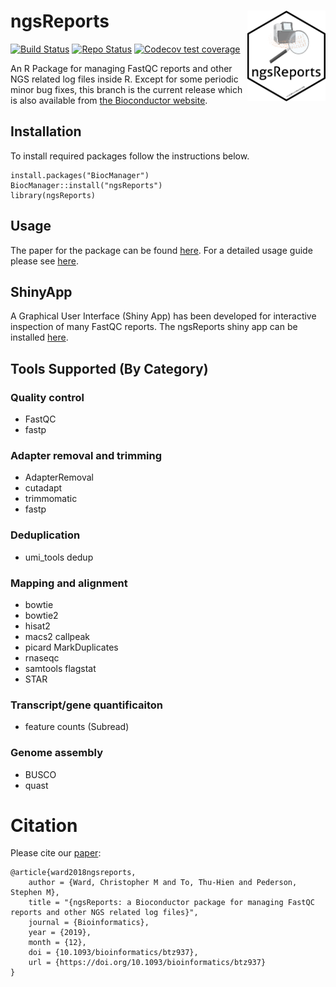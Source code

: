 # ngsReports <img id="ngsreports_logo" src="man/figures/ngsReports.png" align="right" width = "125" />

<!-- badges: start -->
[![Build Status](https://github.com/smped/ngsReports/workflows/R-CMD-check-bioc/badge.svg?branch=gh-actions)](https://github.com/smped/ngsReports/actions)
[![Repo Status](https://img.shields.io/badge/repo%20status-Active-green.svg)](https://shields.io/)
[![Codecov test coverage](https://codecov.io/gh/smped/ngsReports/branch/gh-actions/graph/badge.svg)](https://codecov.io/gh/smped/ngsReports?branch=gh-actions)
<!-- badges: end -->


An R Package for managing FastQC reports and other NGS related log files inside R.
Except for some periodic minor bug fixes, this branch is the current release which is also available from [the Bioconductor website](https://bioconductor.org/packages/release/bioc/html/ngsReports.html).

## Installation

To install required packages follow the instructions below.

```
install.packages("BiocManager")
BiocManager::install("ngsReports")
library(ngsReports)
```

## Usage 
The paper for the package can be found [here](https://doi.org/10.1093/bioinformatics/btz937). 
For a detailed usage guide please see [here](https://bioconductor.org/packages/release/bioc/vignettes/ngsReports/inst/doc/ngsReportsIntroduction.html).

## ShinyApp

A Graphical User Interface (Shiny App) has been developed for interactive inspection of many FastQC reports. The ngsReports shiny app can be installed [here](https://github.com/UofABioinformaticsHub/shinyNgsReports).

## Tools Supported (By Category)

### Quality control
- FastQC
- fastp


### Adapter removal and trimming
- AdapterRemoval
- cutadapt
- trimmomatic
- fastp

### Deduplication
- umi_tools dedup

### Mapping and alignment 
- bowtie
- bowtie2
- hisat2
- macs2 callpeak
- picard MarkDuplicates
- rnaseqc
- samtools flagstat
- STAR

### Transcript/gene quantificaiton
- feature counts (Subread)

### Genome assembly
- BUSCO
- quast

# Citation 

Please cite our [paper](https://doi.org/10.1093/bioinformatics/btz937):

```
@article{ward2018ngsreports,
    author = {Ward, Christopher M and To, Thu-Hien and Pederson, Stephen M},
    title = "{ngsReports: a Bioconductor package for managing FastQC reports and other NGS related log files}",
    journal = {Bioinformatics},
    year = {2019},
    month = {12},
    doi = {10.1093/bioinformatics/btz937},
    url = {https://doi.org/10.1093/bioinformatics/btz937}
}
```
